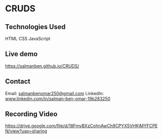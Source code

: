 # CRUDS

## Technologies Used
HTML
CSS
JavaScript

## Live demo
https://salmanben.github.io/CRUDS/

## Contact
Email: salmanbenomar250@gmail.com LinkedIn: www.linkedin.com/in/salman-ben-omar-19b283250

## Recording Video
https://drive.google.com/file/d/18FmvBXzCohnAwCh9CPYX5VHKjMYFCPEN/view?usp=sharing
